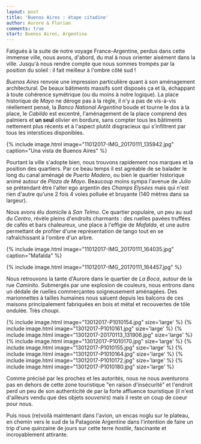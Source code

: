 ```yaml
---
layout: post
title: 'Buenos Aires : étape citadine'
author: Aurore & Florian
comments: true
start: Buenos Aires, Argentina
---
```



Fatigués à la suite de notre voyage France-Argentine, perdus dans cette immense ville, nous avons, d'abord, du mal à nous orienter aisément dans la ville. Jusqu'à nous rendre compte que nous sommes trompés par la position du soleil : il fait meilleur à l'ombre côté sud !

<!--more-->

*Buenos Aires* renvoie une impression particulière quant à son aménagement architectural. De beaux bâtiments massifs sont disposés ça et là, échappant à toute cohérence symétrique (ou du moins à notre logique). La place historique de *Mayo* ne déroge pas à la règle, il n'y a pas de vis-à-vis réellement pensé, la *Banco National Argentina* boude et tourne le dos à la place, le *Cabildo* est excentré, l'aménagement de la place comprend des palmiers et **un seul** olivier en bordure, sans compter tous les bâtiments nettement plus récents et à l'aspect plutôt disgracieux qui s'infiltrent par tous les interstices disponibles.

{% include image.html image="11012017-IMG_20170111_135942.jpg" caption="Una vista de Buenos Aires" %}

Pourtant la ville s'adopte bien, nous trouvons rapidement nos marques et la position des quartiers. Par ce beau temps il est agréable de se balader le long du canal aménagé de *Puerto Madero*, ou bien le quartier historique animé autour de *Plaza de Mayo*. Beaucoup moins sympa l'avenue de *Julio* se prétendant être l'alter ego argentin des *Champs Elysées* mais qui n'est rien d'autre qu'une 2 fois 4 voies polluée et bruyante (140 mètres dans sa largeur).

Nous avons élu domicile à *San Telmo*. Ce quartier populaire, un peu au sud du *Centro*, révèle pleins d'endroits charmants : des ruelles pavées truffées de cafés et bars chaleureux, une place à l'effigie de *Mafalda*, et une autre permettant de profiter d'une représentation de tango tout en se rafraîchissant à l'ombre d'un arbre.

{% include image.html image="11012017-IMG_20170111_164035.jpg" caption="Mafalda" %}

{% include image.html image="11012017-IMG_20170111_164457.jpg" %}

Nous retrouvons la tante d'Aurore dans le quartier de *La Boca*, autour de la rue *Caminito*. Submergés par une explosion de couleurs, nous entrons dans un dédale de ruelles commerçantes soigneusement aménagées. Des marionnettes à tailles humaines nous saluent depuis les balcons de ces maisons principalement fabriquées en bois et métal et recouvertes de tôle ondulée. Très choupi.

{% include image.html image="13012017-P1010154.jpg" size='large' %}
{% include image.html image="13012017-P1010161.jpg" size='large' %}
{% include image.html image="13012017-20170113_131906.jpg" size='large' %}
{% include image.html image="13012017-P1010170.jpg" size='large' %}
{% include image.html image="13012017-P1010155.jpg" size='large' %}
{% include image.html image="13012017-P1010164.jpg" size='large' %}
{% include image.html image="13012017-P1010172.jpg" size='large' %}
{% include image.html image="13012017-P1010180.jpg" size='large' %}

Comme précisé par les proches et les autorités, nous ne nous aventurons pas en dehors de cette zone touristique "en raison d'insécurité" et l'endroit perd un peu de son authenticité de par la forte affluence touristique (il n'est d'ailleurs vendu que des objets *souvenirs*) mais il reste un coup de coeur pour nous.

Puis nous (re)voilà maintenant dans l'avion, un encas noglu sur le plateau, en chemin vers le sud de la Patagonie Argentine dans l'intention de faire un trip d'une quinzaine de jours sur cette terre *hostile*, fascinante et incroyablement attirante.
